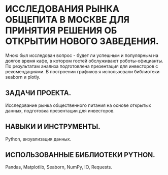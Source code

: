 # ИССЛЕДОВАНИЯ РЫНКА ОБЩЕПИТА В МОСКВЕ ДЛЯ ПРИНЯТИЯ РЕШЕНИЯ ОБ ОТКРЫТИИ НОВОГО ЗАВЕДЕНИЯ.

Мною был исследован вопрос - будет ли успешным и популярным на долгое время кафе, в котором гостей обслуживают роботы-официанты. По результатам анализа подготовлена
презентация для инвесторов с рекомендациями. В построении графиков я использовали библиотеки seaborn и plotly.

## ЗАДАЧИ ПРОЕКТА.

Исследование рынка общественного питания на основе открытых данных, подготовка презентации для инвесторов.

## НАВЫКИ И ИНСТРУМЕНТЫ.

Python, визуализация данных.

## ИСПОЛЬЗОВАННЫЕ БИБЛИОТЕКИ PYTHON.

Pandas, Matplotlib, Seaborn, NumPy, IO, Requests.
